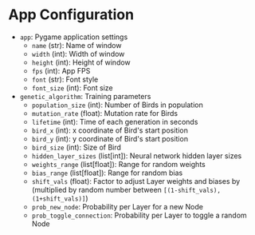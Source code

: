 # App Configuration

- `app`: Pygame application settings
  - `name` (str): Name of window
  - `width` (int): Width of window
  - `height` (int): Height of window
  - `fps` (int): App FPS
  - `font` (str): Font style
  - `font_size` (int): Font size
- `genetic_algorithm`: Training parameters
  - `population_size` (int): Number of Birds in population
  - `mutation_rate` (float): Mutation rate for Birds
  - `lifetime` (int): Time of each generation in seconds
  - `bird_x` (int): x coordinate of Bird's start position
  - `bird_y` (int): y coordinate of Bird's start position
  - `bird_size` (int): Size of Bird
  - `hidden_layer_sizes` (list[int]): Neural network hidden layer sizes
  - `weights_range` (list[float]): Range for random weights
  - `bias_range` (list[float]): Range for random bias
  - `shift_vals` (float): Factor to adjust Layer weights and biases by (multiplied by random number between `[(1-shift_vals), (1+shift_vals)]`)
  - `prob_new_node`: Probability per Layer for a new Node
  - `prob_toggle_connection`: Probability per Layer to toggle a random Node

